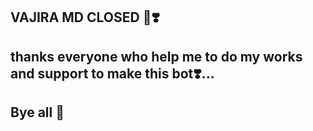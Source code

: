 ## VAJIRA MD CLOSED 🤟❣️

## thanks everyone who help me to do my works and support to make this bot❣️...

## Bye all 👋
